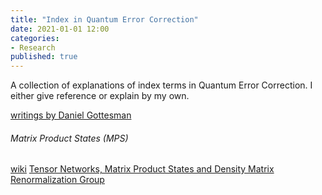 ```yaml
---
title: "Index in Quantum Error Correction"
date: 2021-01-01 12:00
categories:
- Research
published: true
---
```


A collection of explanations of index terms in Quantum Error Correction. I either give reference or explain by my own.

<!-- more -->

[writings by Daniel Gottesman](https://www.perimeterinstitute.ca/personal/dgottesman/map.html)


###### Matrix Product States (MPS)
[wiki](https://en.wikipedia.org/wiki/Matrix_product_state)
[Tensor Networks, Matrix Product States and Density Matrix Renormalization Group](https://windowsontheory.org/2018/12/20/tensor-networks-matrix-product-states-dmrg/)
